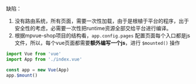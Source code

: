 缺陷：
1. 没有路由系统，所有页面，需要一次性加载，由于是根植于平台的程序，出于安全性的考虑，必需要一次性把runtime资源全部交给平台进行编译。
2. 根据mpvue-shop项目的结构看，`app.config.pages` 配置页面每个入口都是js文件，所以，每个vue页面都需要**额外编写一个js**，进行 `$mounted()` 操作
```js
import Vue from 'vue'
import App from './index.vue'

const app = new Vue(App)
app.$mount()
```